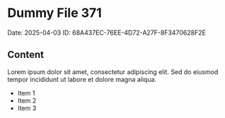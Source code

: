 # Dummy File 371

Date: 2025-04-03
ID: 68A437EC-76EE-4D72-A27F-8F3470628F2E

## Content

Lorem ipsum dolor sit amet, consectetur adipiscing elit.
Sed do eiusmod tempor incididunt ut labore et dolore magna aliqua.

* Item 1
* Item 2
* Item 3


